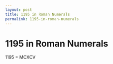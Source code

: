 ```yaml
---
layout: post
title: 1195 in Roman Numerals
permalink: 1195-in-roman-numerals
---
```


# 1195 in Roman Numerals

1195 = MCXCV
